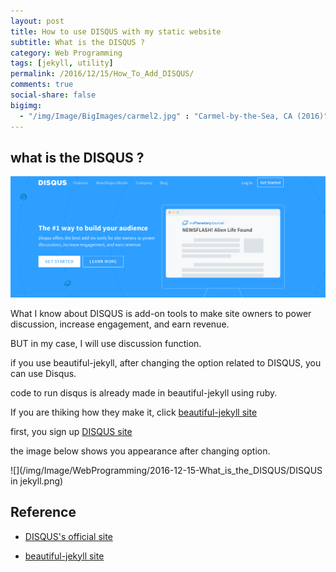 ```yaml
---
layout: post
title: How to use DISQUS with my static website
subtitle: What is the DISQUS ?
category: Web Programming
tags: [jekyll, utility]
permalink: /2016/12/15/How_To_Add_DISQUS/
comments: true
social-share: false
bigimg: 
  - "/img/Image/BigImages/carmel2.jpg" : "Carmel-by-the-Sea, CA (2016)"
---
```


## what is the DISQUS ?

  ![](/img/Image/WebProgramming/2016-12-15-What_is_the_DISQUS/DISQUS.png)
  
  What I know about DISQUS is add-on tools to make site owners to power discussion, increase engagement, and earn revenue. 
  
  BUT in my case, I will use discussion function.
  
  if you use beautiful-jekyll, after changing the option related to DISQUS, you can use Disqus. 
  
  code to run disqus is already made in beautiful-jekyll using ruby. 
  
  If you are thiking how they make it, click [beautiful-jekyll site](https://github.com/daattali/beautiful-jekyll)
  
  first, you sign up [DISQUS site](https://disqus.com/)
  
  the image below shows you appearance after changing option. 
  
  ![](/img/Image/WebProgramming/2016-12-15-What_is_the_DISQUS/DISQUS in jekyll.png)
  
## Reference

 - [DISQUS's official site](https://disqus.com/)
 
 - [beautiful-jekyll site](https://github.com/daattali/beautiful-jekyll)
